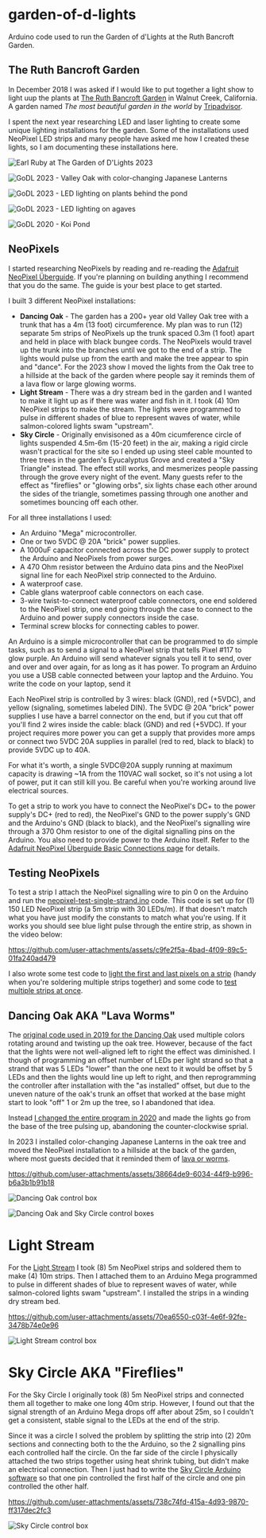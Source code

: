 # garden-of-d-lights
Arduino code used to run the Garden of d'Lights at the Ruth Bancroft Garden.

## The Ruth Bancroft Garden

In December 2018 I was asked if I would like to put together a light show to light uup the plants at
[The Ruth Bancroft Garden](https://www.ruthbancroftgarden.org/) in Walnut Creek, California. A garden named
*The most beautiful garden in the world* by [Tripadvisor](https://www.travelandleisure.com/ruth-bancroft-garden-walnut-creek-california-named-most-beautiful-in-world-tripadvisor-data-study-8700410).

I spent the next year researching LED and laser lighting to create some unique lighting installations for the garden.
Some of the installations used NeoPixel LED strips and many people have asked me how I created these lights, so
I am documenting these installations here.

![Earl Ruby at The Garden of D'Lights 2023](images/20240103_193827.jpg "Earl Ruby at The Garden of D'Lights")

![GoDL 2023 - Valley Oak with color-changing Japanese Lanterns](images/2023-12-01%2017.24.02.jpg "GoDL 2023 - Valley Oak with color-changing Japanese Lanterns")

![GoDL 2023 - LED lighting on plants behind the pond](images/2023-12-01%2018.03.59.jpg "GoDL 2023 - LED lighting on plants behind the pond")

![GoDL 2023 - LED lighting on agaves](images/2023-12-01%2019.57.56.jpg "GoDL 2023 - LED lighting on agaves")

![GoDL 2020 - Koi Pond](images/2020-12-11%2019.53.01.jpg "GoDL 2020 - Koi Pond")

## NeoPixels

I started researching NeoPixels by reading and re-reading the [Adafruit NeoPixel Überguide](https://learn.adafruit.com/adafruit-neopixel-uberguide/the-magic-of-neopixels).
If you're planning on building anything I recommend that you do the same. The guide is your best place to get started.

I built 3 different NeoPixel installations:

* **Dancing Oak** - The garden has a 200+ year old Valley Oak tree with a trunk that has a 4m (13 foot) circumference. My plan was to run (12) separate 5m strips
  of NeoPixels up the trunk spaced 0.3m (1 foot) apart and held in place with black bungee cords. The NeoPixels would travel up the trunk into the branches until
  we got to the end of a strip. The lights would pulse up from the earth and make the tree appear to spin and "dance". For the 2023 show I moved the lights from
  the Oak tree to a hillside at the back of the garden where people say it reminds them of a lava flow or large glowing worms.
* **Light Stream** - There was a dry stream bed in the garden and I wanted to make it light up as if there was water and fish in it. I took (4) 10m NeoPixel strips
  to make the stream. The lights were programmed to pulse in different shades of blue to represent waves of water, while salmon-colored lights swam "upstream".
* **Sky Circle** - Originally envisisoned as a 40m cicumference circle of lights suspended 4.5m-6m (15-20 feet) in the air, making a rigid circle wasn't practical
  for the site so I ended up using steel cable mounted to three trees in the garden's Eyucalyptus Grove and created a "Sky Triangle" instead. The effect still
  works, and mesmerizes people passing through the grove every night of the event. Many guests refer to the effect as "fireflies" or "glowing orbs", six lights
  chase each other around the sides of the triangle, sometimes passing through one another and sometimes bouncing off each other.

For all three installations I used:

* An Arduino "Mega" microcontroller.
* One or two 5VDC @ 20A "brick" power supplies.
* A 1000uF capacitor connected across the DC power supply to protect the Arduino and NeoPixels from power surges.
* A 470 Ohm resistor between the Arduino data pins and the NeoPixel signal line for each NeoPixel strip connected to the Arduino.
* A waterproof case.
* Cable glans waterproof cable connectors on each case.
* 3-wire twist-to-connect waterproof cable connectors, one end soldered to the NeoPixel strip, one end going through the case to connect to the Arduino and power
  supply connectors inside the case.
* Terminal screw blocks for connecting cables to power.

An Arduino is a simple microcontroller that can be programmed to do simple tasks, such as to send a signal to a NeoPixel strip that tells Pixel #117 to glow purple.
An Arduino will send whatever signals you tell it to send, over and over and over again, for as long as it has power. To program an Arduino you use a USB cable
connected between your laptop and the Arduino. You write the code on your laptop, send it

Each NeoPixel strip is controlled by 3 wires: black (GND), red (+5VDC), and yellow (signaling, sometimes labeled DIN). The 5VDC @ 20A "brick" power supplies I use have a barrel connector
on the end, but if you cut that off you'll find 2 wires inside the cable: black (GND) and red (+5VDC). If your project requires more power you can get a supply that provides more amps
or connect two 5VDC 20A supplies in parallel (red to red, black to black) to provide 5VDC up to 40A.

For what it's worth, a single 5VDC@20A supply running at maximum capacity is drawing ~1A from the 110VAC wall socket, so it's not using a lot of power, put it can still kill you. Be
careful when you're working around live electrical sources.

To get a strip to work you have to connect the NeoPixel's DC+ to the power supply's DC+ (red to red), the NeoPixel's GND to the power supply's GND and the Arduino's GND (black to black),
and the NeoPixel's signalling wire through a 370 Ohm resistor to one of the digital signalling pins on the Arduino. You also need to provide power to the Arduino itself. Refer to the
[Adafruit NeoPixel Überguide Basic Connections page](https://learn.adafruit.com/adafruit-neopixel-uberguide/basic-connections) for details.

## Testing NeoPixels

To test a strip I attach the NeoPixel signalling wire to pin 0 on the Arduino and run the [neopixel-test-single-strand.ino](neopixel-test-single-strand/neopixel-test-single-strand.ino)
code. This code is set up for (1) 150 LED NeoPixel strip (a 5m strip with 30 LEDs/m). If that doesn't match what you have just modify the constants to match what you're using. If it works
you should see blue light pulse through the entire strip, as shown in the video below:

https://github.com/user-attachments/assets/c9fe2f5a-4bad-4f09-89c5-01fa240ad479

I also wrote some test code to [light the first and last pixels on a strip](light-first-and-last/) (handy when you're soldering multiple strips together) and some code to [test multiple strips at once](neopixel-multi-reel-test/neopixel-multi-reel-test.ino).

## Dancing Oak AKA "Lava Worms"

The [original code used in 2019 for the Dancing Oak](dancing-oak/dancing-oak.ino) used multiple colors rotating around and twisting up the oak tree. However, because of the fact that
the lights were not well-aligned left to right the effect was diminished. I though of programming an offset number of LEDs per light strand so that a strand that was 5 LEDs "lower" than
the one next to it would be offset by 5 LEDs and then the lights would line up left to right, and then reprogramming the controller after installation with the "as installed" offset, but
due to the uneven nature of the oak's trunk an offset that worked at the base might start to look "off" 1 or 2m up the tree, so I abandoned that idea.

Instead [I changed the entire program in 2020](dancing-oak-2020/dancing-oak-2020.ino) and made the lights go from the base of the tree pulsing up, abandoning the counter-clockwise sprial.

In 2023 I installed color-changing Japanese Lanterns in the oak tree and moved the NeoPixel installation to a hillside at the back of the garden, where most guests decided that it reminded
them of [lava or worms](lavaworms/lavaworms.ino).

https://github.com/user-attachments/assets/38664de9-6034-44f9-b996-b6a3b1b91b18

![Dancing Oak control box](images/dancing-oak-2019-11-06-20.50.52.jpg?raw=true "Dancing Oak control box")

![Dancing Oak and Sky Circle control boxes](images/dancing-oak-and-sky-circle-2019-11-07-10.43.38.jpg?raw=true "Dancing Oak and Sky Circle control boxes")

# Light Stream

For the [Light Stream](light-stream/light-stream.ino) I took (8) 5m NeoPixel strips and soldered them to make (4) 10m strips. Then I attached them to an Arduino Mega programmed to pulse
in different shades of blue to represent waves of water, while salmon-colored lights swam "upstream". I installed the strips in a winding dry stream bed.

https://github.com/user-attachments/assets/70ea6550-c03f-4e6f-92fe-3478b74e0e96

![Light Stream control box](images/lightstream-construction-2019-10-19-11.50.43.jpg?raw=true "Light Stream control box")

# Sky Circle AKA "Fireflies"

For the Sky Circle I originally took (8) 5m NeoPixel strips and connected them all together to make one long 40m strip. However, I found out that the signal strength of an Arduino Mega
drops off after about 25m, so I couldn't get a consistent, stable signal to the LEDs at the end of the strip.

Since it was a circle I solved the problem by splitting the strip into (2) 20m sections and connecting both to the the Arduino, so the 2 signalling pins each controlled half the circle.
On the far side of the circle I physically attached the two strips together using heat shrink tubing, but didn't make an electrical connection. Then I just had to write the
[Sky Circle Arduino software](sky-circle/sky-circle.ino) so that one pin controlled the first half of the circle and one pin controlled the other half.

https://github.com/user-attachments/assets/738c74fd-415a-4d93-9870-ff317dec2fc3

![Sky Circle control box](images/sky-circle-2019-11-08-19.39.08.jpg?raw=true "Sky Circle control box")
